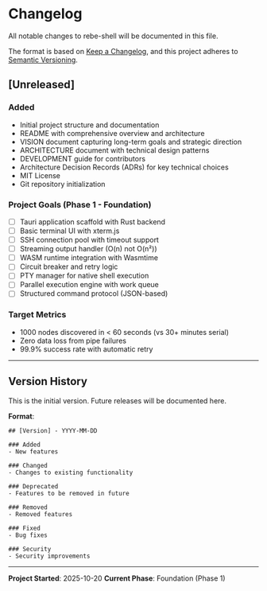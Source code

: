 # Changelog

All notable changes to rebe-shell will be documented in this file.

The format is based on [Keep a Changelog](https://keepachangelog.com/en/1.0.0/),
and this project adheres to [Semantic Versioning](https://semver.org/spec/v2.0.0.html).

## [Unreleased]

### Added
- Initial project structure and documentation
- README with comprehensive overview and architecture
- VISION document capturing long-term goals and strategic direction
- ARCHITECTURE document with technical design patterns
- DEVELOPMENT guide for contributors
- Architecture Decision Records (ADRs) for key technical choices
- MIT License
- Git repository initialization

### Project Goals (Phase 1 - Foundation)
- [ ] Tauri application scaffold with Rust backend
- [ ] Basic terminal UI with xterm.js
- [ ] SSH connection pool with timeout support
- [ ] Streaming output handler (O(n) not O(n²))
- [ ] WASM runtime integration with Wasmtime
- [ ] Circuit breaker and retry logic
- [ ] PTY manager for native shell execution
- [ ] Parallel execution engine with work queue
- [ ] Structured command protocol (JSON-based)

### Target Metrics
- 1000 nodes discovered in < 60 seconds (vs 30+ minutes serial)
- Zero data loss from pipe failures
- 99.9% success rate with automatic retry

---

## Version History

This is the initial version. Future releases will be documented here.

**Format**:
```
## [Version] - YYYY-MM-DD

### Added
- New features

### Changed
- Changes to existing functionality

### Deprecated
- Features to be removed in future

### Removed
- Removed features

### Fixed
- Bug fixes

### Security
- Security improvements
```

---

**Project Started**: 2025-10-20
**Current Phase**: Foundation (Phase 1)

